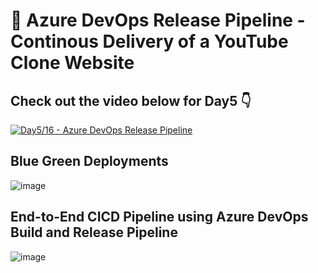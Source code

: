 # 🚀 Azure DevOps Release Pipeline - Continous Delivery of a YouTube Clone Website

## Check out the video below for Day5 👇

[![Day5/16 - Azure DevOps Release Pipeline](https://img.youtube.com/vi/acJErWFS15w/sddefault.jpg)](https://youtu.be/acJErWFS15w)

## Blue Green Deployments

![image](https://github.com/piyushsachdeva/AzureDevOps-Zero-to-Hero/assets/40286378/dff33415-f7aa-4c35-8389-6c4a5bdfe28d)


## End-to-End CICD Pipeline using Azure DevOps Build and Release Pipeline

![image](https://github.com/piyushsachdeva/AzureDevOps-Zero-to-Hero/assets/40286378/b3a534f9-9063-49fd-afc4-eb00e133240e)

